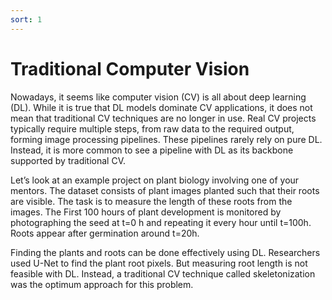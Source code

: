 ```yaml
---
sort: 1
---
```


# Traditional Computer Vision

Nowadays, it seems like computer vision (CV) is all about deep learning (DL). While it is true that DL models dominate CV applications, it does not mean that traditional CV techniques are no longer in use. Real CV projects typically require multiple steps, from raw data to the required output, forming image processing pipelines. These pipelines rarely rely on pure DL. Instead, it is more common to see a pipeline with DL as its backbone supported by traditional CV.

Let’s look at an example project on plant biology involving one of your mentors. The dataset consists of plant images planted such that their roots are visible. The task is to measure the length of these roots from the images. The First 100 hours of plant development is monitored by photographing the seed at t=0 h and repeating it every hour until t=100h. Roots appear after germination around t=20h.

Finding the plants and roots can be done effectively using DL. Researchers used U-Net to find the plant root pixels. But measuring root length is not feasible with DL. Instead, a traditional CV technique called skeletonization was the optimum approach for this problem.

